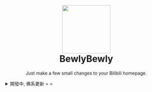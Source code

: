 <p align="center" style="margin-bottom: 0px !important;">
<img width="150" src="https://user-images.githubusercontent.com/33394391/160250512-410b71fc-7f25-4caf-b850-429227ff082a.png"><br/>
</p>

<h1 align="center" style="margin-top: 0px;">BewlyBewly</h1>

<p align="center">Just make a few small changes to your Bilibili homepage.</p>

<details>
 <summary>開發中, 佛系更新 = =</summary>

<p align="center">
<img width="655" alt="image" src="https://user-images.githubusercontent.com/33394391/232247203-113a463a-a3b6-4544-a487-2eee7a23cdf6.png"><br/>
</p>

## ⬇️ Installation

- Edge: https://microsoftedge.microsoft.com/addons/detail/bewlybewly/kceadhehfjdiakpiphpjgolbgehjdmja
- Chrome: Comming soon
- Firefox: Comming soon

### Local Installation

#### Edge 
> Ensure you installed [bewlybewly-extension.zip](https://github.com/hakadao/BewlyBewly/releases) and decompress this file.

1. Type in `edge://extensions/` in the address bar and press Enter
2. Turn on `Developer mode` then press `Load unpacked` <br/> <img width="655" alt="image" src="https://user-images.githubusercontent.com/33394391/232246901-e3544c16-bde2-480d-b770-ca5242793963.png">
3. Load decompressed exetension folder in your browser
#### Chrome
> Ensure you installed [bewlybewly-extension.zip](https://github.com/hakadao/BewlyBewly/releases) and decompress this file.

1. Type in `chrome://extensions/` in the address bar and press Enter
2. Turn on `Developer mode` then press `Load unpacked` <br/> <img width="655" alt="Snipaste_2022-03-27_18-17-04" src="https://user-images.githubusercontent.com/33394391/160276882-13da0484-92c1-47dd-add8-7655c5c2bf1c.png">
3. Load decompressed exetension folder in your browser

## 🔧 Development & build

### Development (Not Hot Module Replacement)

```bash
pnpm dev
```

Then **load extension in browser with the `extension/` folder**. 
After each modification, you need to click the [Extensions Reloader](https://chrome.google.com/webstore/detail/fimgfedafeadlieiabdeeaodndnlbhid) button and refresh the page to ensure the changes would be applied.

### Build

To build the extension, run

```bash
pnpm build
```

And then pack files under `extension`

## ❤️ Credits

[vitesse-webext](https://github.com/antfu/vitesse-webext) - The template used for this project

[UserScripts/bilibiliHome](https://github.com/indefined/UserScripts/tree/master/bilibiliHome) - Reference source for obtaining the access key

[Bilibili-Evolved](https://github.com/the1812/Bilibili-Evolved) - Partial implementation of functionalities

[bilibili-API-collect](https://github.com/SocialSisterYi/bilibili-API-collect)

</details>
